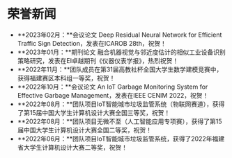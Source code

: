 # 荣誉新闻

- **2023年02月：**会议论文 Deep Residual Neural Network for Efficient Traffic Sign Detection，发表在ICAROB 28th，祝贺！
- **2023年01月：**期刊论文 融合机器视觉与邻近度估计的相似工业设备识别策略研究，发表在EI卓越期刊《仪器仪表学报》，热烈祝贺！
- **2022年11月：**团队成员在第31届高教社杯全国大学生数学建模竞赛中，获得福建赛区本科组一等奖，祝贺！
- **2022年10月：**会议论文 An IoT Garbage Monitoring System for Effective Garbage Management，发表在IEEE CENIM 2022，祝贺！
- **2022年08月：**团队项目IoT智能城市垃圾监管系统（物联网赛道），获得了第15届中国大学生计算机设计大赛全国三等奖，祝贺！
- **2022年08月：**团队项目无微不至（人工智能应用专项赛），获得了第15届中国大学生计算机设计大赛全国二等奖，祝贺！
- **2022年06月：**团队项目IoT智能城市垃圾监管系统，获得了2022年福建省大学生计算机设计大赛二等奖，祝贺！

<br><br>
